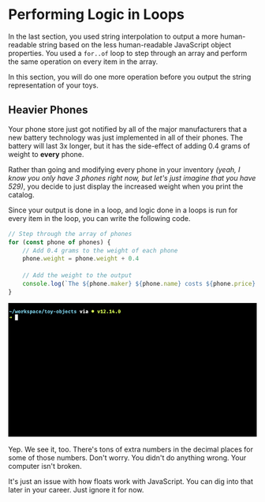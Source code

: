 # Performing Logic in Loops

In the last section, you used string interpolation to output a more human-readable string based on the less human-readable JavaScript object properties. You used a `for..of` loop to step through an array and perform the same operation on every item in the array.

In this section, you will do one more operation before you output the string representation of your toys.

## Heavier Phones

Your phone store just got notified by all of the major  manufacturers that a new battery technology was just implemented in all of their phones. The battery will last 3x longer, but it has the side-effect of adding 0.4 grams of weight to **every** phone.

Rather than going and modifying every phone in your inventory _(yeah, I know you only have 3 phones right now, but let's just imagine that you have 529)_, you decide to just display the increased weight when you print the catalog.

Since your output is done in a loop, and logic done in a loops is run for every item in the loop, you can write the following code.

```js
// Step through the array of phones
for (const phone of phones) {
    // Add 0.4 grams to the weight of each phone
    phone.weight = phone.weight + 0.4

    // Add the weight to the output
    console.log(`The ${phone.maker} ${phone.name} costs ${phone.price} dollars. It weighs ${phone.weight} grams.`)
}
```

![](../../images/adding-weight-to-phones.gif)

Yep. We see it, too. There's tons of extra numbers in the decimal places for some of those numbers. Don't worry. You didn't do anything wrong. Your computer isn't broken.

It's just an issue with how floats work with JavaScript. You can dig into that later in your career. Just ignore it for now.

